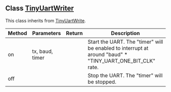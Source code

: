 ## Class [TinyUartWriter](src/TinyUartWriter.h)

This class inherits from [TinyUartWrite](TinyUartBase.md).

|Method|Parameters|Return|Description|
|-|-|-|-|
|on|tx, baud, timer||Start the UART. The "timer" will be enabled to interrupt at around "baud" * "TINY_UART_ONE_BIT_CLK" rate.|
|off|||Stop the UART. The "timer" will be stopped.|
